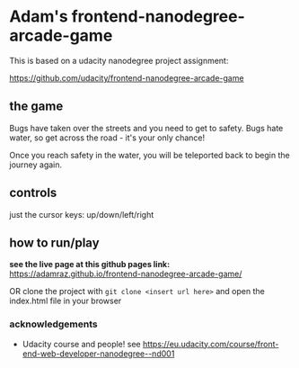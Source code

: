 # Adam's frontend-nanodegree-arcade-game

This is based on a udacity nanodegree project assignment:

https://github.com/udacity/frontend-nanodegree-arcade-game

## the game

Bugs have taken over the streets and you need to get to safety. Bugs hate water, so get across the road - it's your only chance!

Once you reach safety in the water, you will be teleported back to begin the journey again.

## controls

just the cursor keys: up/down/left/right


## how to run/play

**see the live page at this github pages link:** https://adamraz.github.io/frontend-nanodegree-arcade-game/


OR clone the project  with `git clone <insert url here>` and open the index.html file in your browser


### acknowledgements

* Udacity course and people! see https://eu.udacity.com/course/front-end-web-developer-nanodegree--nd001
